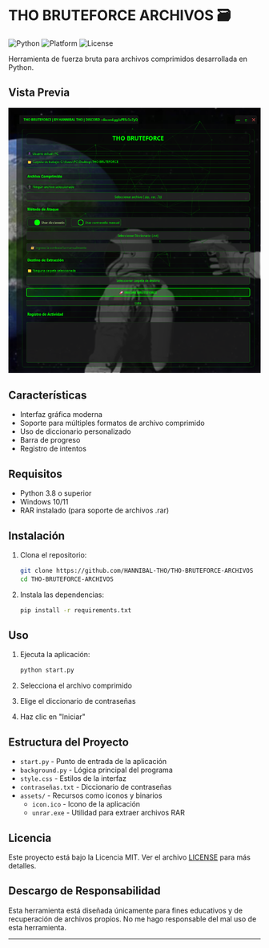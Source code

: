 # THO BRUTEFORCE ARCHIVOS 🗃️

![Python](https://img.shields.io/badge/python-3.8%2B-blue)
![Platform](https://img.shields.io/badge/platform-windows-lightgrey)
![License](https://img.shields.io/badge/license-MIT-green)

Herramienta de fuerza bruta para archivos comprimidos desarrollada en Python.

## Vista Previa

![Vista previa de la aplicación](preview.png)

## Características

- Interfaz gráfica moderna
- Soporte para múltiples formatos de archivo comprimido
- Uso de diccionario personalizado
- Barra de progreso
- Registro de intentos

## Requisitos

- Python 3.8 o superior
- Windows 10/11
- RAR instalado (para soporte de archivos .rar)

## Instalación

1. Clona el repositorio:
   ```bash
   git clone https://github.com/HANNIBAL-THO/THO-BRUTEFORCE-ARCHIVOS
   cd THO-BRUTEFORCE-ARCHIVOS
   ```

2. Instala las dependencias:
   ```bash
   pip install -r requirements.txt
   ```

## Uso

1. Ejecuta la aplicación:
   ```bash
   python start.py
   ```

2. Selecciona el archivo comprimido
3. Elige el diccionario de contraseñas
4. Haz clic en "Iniciar"

## Estructura del Proyecto

- `start.py` - Punto de entrada de la aplicación
- `background.py` - Lógica principal del programa
- `style.css` - Estilos de la interfaz
- `contraseñas.txt` - Diccionario de contraseñas
- `assets/` - Recursos como iconos y binarios
  - `icon.ico` - Icono de la aplicación
  - `unrar.exe` - Utilidad para extraer archivos RAR

## Licencia

Este proyecto está bajo la Licencia MIT. Ver el archivo [LICENSE](LICENSE) para más detalles.

## Descargo de Responsabilidad

Esta herramienta está diseñada únicamente para fines educativos y de recuperación de archivos propios. No me hago responsable del mal uso de esta herramienta.

---
